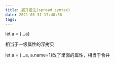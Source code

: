 ```yaml
---
title: 展开语法(spread syntax)
date: 2021-05-31 17:48:58
tags:
---
```


let a = {...a}

相当于一级属性的深拷贝

let a = {...a, a.name=1}改了里面的属性，相当于合并